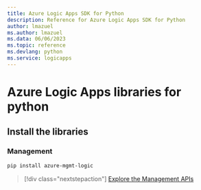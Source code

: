 ```yaml
---
title: Azure Logic Apps SDK for Python
description: Reference for Azure Logic Apps SDK for Python
author: lmazuel
ms.author: lmazuel
ms.data: 06/06/2023
ms.topic: reference
ms.devlang: python
ms.service: logicapps
---
```

# Azure Logic Apps libraries for python

## Install the libraries


### Management

```bash
pip install azure-mgmt-logic
```
> [!div class="nextstepaction"]
> [Explore the Management APIs](/python/api/azure-mgmt-logic)